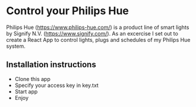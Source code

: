 # Control your Philips Hue

Philips Hue (https://www.philips-hue.com/) is a product line of smart lights by Signify N.V. (https://www.signify.com/). As an excercise I set out to create a React App to control lights, plugs and schedules of my Philips Hue system.

## Installation instructions

- Clone this app
- Specify your access key in key.txt
- Start app
- Enjoy